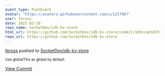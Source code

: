 ```yaml
---
event_type: PushEvent
avatar: "https://avatars.githubusercontent.com/u/121766?"
user: feross
date: 2021-03-10
repo_name: SocketDev/idb-kv-store
html_url: https://github.com/SocketDev/idb-kv-store/commit/109ccad165fd6470e12fd66025da9e4743a46043
repo_url: https://github.com/SocketDev/idb-kv-store
---
```


<a href='https://github.com/feross' target='_blank'>feross</a> pushed to <a href='https://github.com/SocketDev/idb-kv-store' target='_blank'>SocketDev/idb-kv-store</a>

<small>Use globalThis as global by default</small>

<a href='https://github.com/SocketDev/idb-kv-store/commit/109ccad165fd6470e12fd66025da9e4743a46043' target='_blank'>View Commit</a>